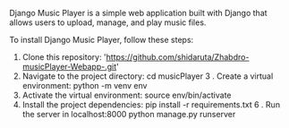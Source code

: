 Django Music Player is a simple web application built with Django that allows users to upload, manage, and play music files.

To install Django Music Player, follow these steps:
1. Clone this repository:
'https://github.com/shidaruta/Zhabdro-musicPlayer-Webapp-.git'
2. Navigate to the project directory:
  cd musicPlayer
3 . Create a virtual environment:
  python -m venv env
4. Activate the virtual environment:
  source env/bin/activate
5. Install the project dependencies:
  pip install -r requirements.txt
6 . Run the server in localhost:8000
  python manage.py runserver

